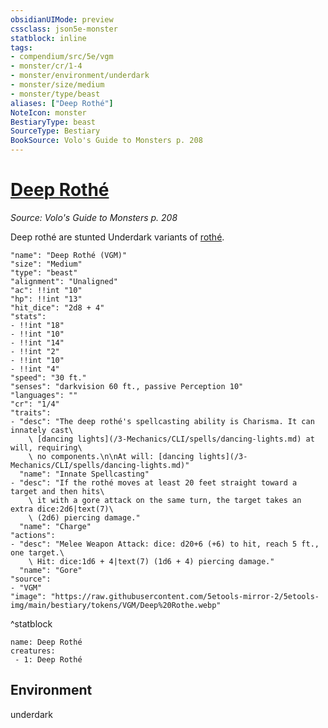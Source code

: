 ```yaml
---
obsidianUIMode: preview
cssclass: json5e-monster
statblock: inline
tags:
- compendium/src/5e/vgm
- monster/cr/1-4
- monster/environment/underdark
- monster/size/medium
- monster/type/beast
aliases: ["Deep Rothé"]
NoteIcon: monster
BestiaryType: beast
SourceType: Bestiary
BookSource: Volo's Guide to Monsters p. 208
---
```

# [Deep Rothé](3-Mechanics\CLI\bestiary\beast/deep-rothe-vgm.md)
*Source: Volo's Guide to Monsters p. 208*  

Deep rothé are stunted Underdark variants of [rothé](/3-Mechanics/CLI/bestiary/beast/rothe-vgm.md).

```statblock
"name": "Deep Rothé (VGM)"
"size": "Medium"
"type": "beast"
"alignment": "Unaligned"
"ac": !!int "10"
"hp": !!int "13"
"hit_dice": "2d8 + 4"
"stats":
- !!int "18"
- !!int "10"
- !!int "14"
- !!int "2"
- !!int "10"
- !!int "4"
"speed": "30 ft."
"senses": "darkvision 60 ft., passive Perception 10"
"languages": ""
"cr": "1/4"
"traits":
- "desc": "The deep rothé's spellcasting ability is Charisma. It can innately cast\
    \ [dancing lights](/3-Mechanics/CLI/spells/dancing-lights.md) at will, requiring\
    \ no components.\n\nAt will: [dancing lights](/3-Mechanics/CLI/spells/dancing-lights.md)"
  "name": "Innate Spellcasting"
- "desc": "If the rothé moves at least 20 feet straight toward a target and then hits\
    \ it with a gore attack on the same turn, the target takes an extra dice:2d6|text(7)\
    \ (2d6) piercing damage."
  "name": "Charge"
"actions":
- "desc": "Melee Weapon Attack: dice: d20+6 (+6) to hit, reach 5 ft., one target.\
    \ Hit: dice:1d6 + 4|text(7) (1d6 + 4) piercing damage."
  "name": "Gore"
"source":
- "VGM"
"image": "https://raw.githubusercontent.com/5etools-mirror-2/5etools-img/main/bestiary/tokens/VGM/Deep%20Rothe.webp"
```
^statblock

```encounter-table
name: Deep Rothé
creatures:
 - 1: Deep Rothé
```

## Environment

underdark